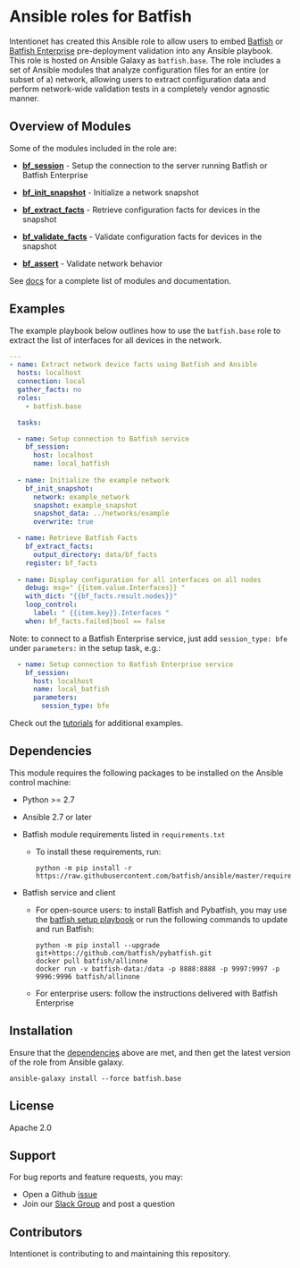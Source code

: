 # Ansible roles for Batfish

Intentionet has created this Ansible role to allow users to embed [Batfish](https://www.github.com/batfish/batfish) or [Batfish Enterprise](https://www.intentionet.com/product/batfish-enterprise/) pre-deployment validation into any Ansible playbook. This role is hosted on Ansible Galaxy as `batfish.base`. The role includes a set of Ansible modules that analyze configuration files for an entire (or subset of a) network, allowing users to extract configuration data and perform network-wide validation tests in a completely vendor agnostic manner.

## Overview of Modules

Some of the modules included in the role are:

* **[bf_session](docs/bf_session.rst)** - Setup the connection to the server running Batfish or Batfish Enterprise

* **[bf_init_snapshot](docs/bf_init_snapshot.rst)** - Initialize a network snapshot

* **[bf_extract_facts](docs/bf_extract_facts.rst)** - Retrieve configuration facts for devices in the snapshot

* **[bf_validate_facts](docs/bf_validate_facts.rst)** - Validate configuration facts for devices in the snapshot

* **[bf_assert](docs/bf_assert.rst)** - Validate network behavior

See [docs](docs) for a complete list of modules and documentation. 

## Examples
The example playbook below outlines how to use the `batfish.base` role to extract the list of interfaces for all devices in the network.

```yaml
---
- name: Extract network device facts using Batfish and Ansible
  hosts: localhost
  connection: local
  gather_facts: no
  roles:
    - batfish.base

  tasks:

  - name: Setup connection to Batfish service
    bf_session:
      host: localhost
      name: local_batfish
  
  - name: Initialize the example network
    bf_init_snapshot:
      network: example_network
      snapshot: example_snapshot
      snapshot_data: ../networks/example
      overwrite: true

  - name: Retrieve Batfish Facts
    bf_extract_facts:
      output_directory: data/bf_facts
    register: bf_facts
    
  - name: Display configuration for all interfaces on all nodes
    debug: msg=" {{item.value.Interfaces}} "
    with_dict: "{{bf_facts.result.nodes}}"
    loop_control:
      label: " {{item.key}}.Interfaces "
    when: bf_facts.failed|bool == false
```

Note: to connect to a Batfish Enterprise service, just add `session_type: bfe` under `parameters:` in the setup task, e.g.:
```yaml
  - name: Setup connection to Batfish Enterprise service
    bf_session:
      host: localhost
      name: local_batfish
      parameters:
        session_type: bfe
```

Check out the [tutorials](tutorials) for additional examples.

## Dependencies

This module requires the following packages to be installed on the Ansible control machine:

- Python >= 2.7
- Ansible 2.7 or later
- Batfish module requirements listed in `requirements.txt`

   - To install these requirements, run:
       ```
       python -m pip install -r https://raw.githubusercontent.com/batfish/ansible/master/requirements.txt
       ```

- Batfish service and client
   - For open-source users: to install Batfish and Pybatfish, you may use the [batfish setup playbook](tutorials/playbooks/batfish_setup.yml) or run the following commands to update and run Batfish:
      ```
      python -m pip install --upgrade git+https://github.com/batfish/pybatfish.git
      docker pull batfish/allinone
      docker run -v batfish-data:/data -p 8888:8888 -p 9997:9997 -p 9996:9996 batfish/allinone
      ```

   - For enterprise users: follow the instructions delivered with Batfish Enterprise

## Installation  

Ensure that the [dependencies](#dependencies) above are met, and then get the latest version of the role from Ansible galaxy. 

```
ansible-galaxy install --force batfish.base
```


## License
Apache 2.0

## Support
For bug reports and feature requests, you may:

- Open a Github [issue](https://github.com/batfish/ansible/issues)
- Join our [Slack Group](https://join.slack.com/t/batfish-org/shared_invite/enQtMzA0Nzg2OTAzNzQ1LTcyYzY3M2Q0NWUyYTRhYjdlM2IzYzRhZGU1NWFlNGU2MzlhNDY3OTJmMDIyMjQzYmRlNjhkMTRjNWIwNTUwNTQ) and post a question

## Contributors
Intentionet is contributing to and maintaining this repository.
